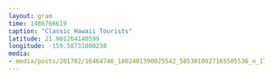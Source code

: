 ```yaml
---
layout: gram
time: 1486766619
caption: "Classic Hawaii Tourists"
latitude: 21.901264140599
longitude: -159.58731800238
media:
- media/posts/201702/16464746_1802401390025542_5853810927165505536_n_17848903621189624.jpg
---
```

